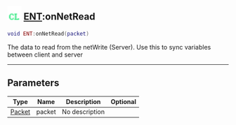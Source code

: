 ## <img src="../../.gitbook/assets/client.png" width="32" height="32" /> [ENT](../ent/README.md):onNetRead

```lua
void ENT:onNetRead(packet)
```

The data to read from the netWrite (Server). Use this to sync variables between client and server<br>

-----------------
## Parameters

| Type   | Name | Description | Optional |
| ------ | ---- | ----------- | -------: |
| [Packet](../packet/README.md) | packet | No description |  |
